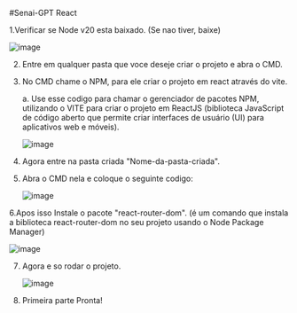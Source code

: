 #Senai-GPT React

1.Verificar se Node v20 esta baixado. (Se nao tiver, baixe)

   ![image](https://github.com/user-attachments/assets/65eb0fa4-8deb-493d-9ada-183d66f4340b)
 
2. Entre em qualquer pasta que voce deseje criar o projeto e abra o CMD.
3. No CMD chame o NPM, para ele criar o projeto em react através do vite.

   a. Use esse codigo para chamar o gerenciador de pacotes NPM, utilizando o VITE para criar o projeto em ReactJS (biblioteca JavaScript de código aberto que permite criar interfaces de usuário (UI) para aplicativos web e móveis).
   
   ![image](https://github.com/user-attachments/assets/bd7cb733-2192-4c64-bbe9-8670b8d501b5)

4. Agora entre na pasta criada "Nome-da-pasta-criada".
5. Abra o CMD nela e coloque o seguinte codigo:
   
   ![image](https://github.com/user-attachments/assets/3d60a731-21e1-42b1-b92d-2d3c32a2e75e)

6.Apos isso Instale o pacote "react-router-dom". (é um comando que instala a biblioteca react-router-dom no seu projeto usando o Node Package Manager)

   ![image](https://github.com/user-attachments/assets/002d68f2-4fdb-46d1-a04f-bd50a9519dd7)

7. Agora e so rodar o projeto.

   ![image](https://github.com/user-attachments/assets/13a45f64-bfe0-47ee-b2b1-1f0c17f40bbd)

8. Primeira parte Pronta!
